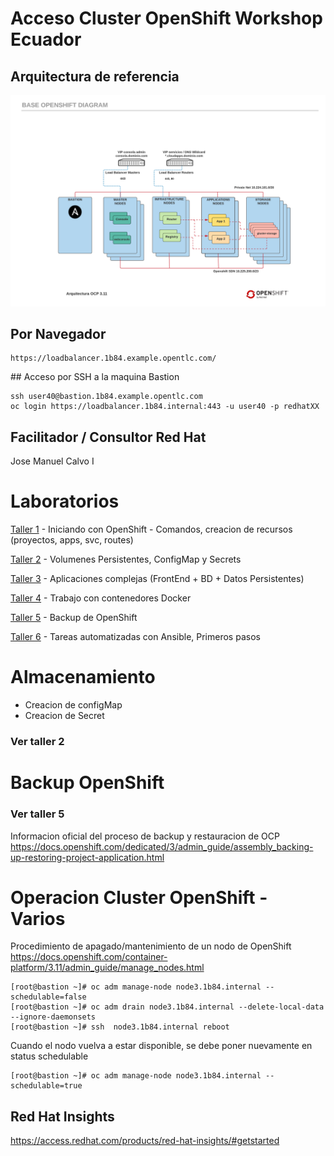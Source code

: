 # Acceso Cluster OpenShift Workshop Ecuador

## Arquitectura de referencia


![Ref](Base%20OpenShift%20Diagram%20-%20Arch%20Pods.png)


## Por Navegador
```
https://loadbalancer.1b84.example.opentlc.com/
```

## Acceso por SSH a la maquina Bastion
```
ssh user40@bastion.1b84.example.opentlc.com
oc login https://loadbalancer.1b84.internal:443 -u user40 -p redhatXX
```


## Facilitador / Consultor Red Hat
Jose Manuel Calvo I


# Laboratorios
[Taller 1](talleres/taller1.md) - Iniciando con OpenShift - Comandos, creacion de recursos (proyectos, apps, svc, routes)

[Taller 2](talleres/taller2.md) - Volumenes Persistentes, ConfigMap y Secrets

[Taller 3](talleres/taller3.md) - Aplicaciones complejas (FrontEnd + BD + Datos Persistentes) 

[Taller 4](talleres/taller4.md) - Trabajo con contenedores Docker

[Taller 5](talleres/taller5.md) - Backup de OpenShift

[Taller 6](talleres/taller6.md) - Tareas automatizadas con Ansible, Primeros pasos




# Almacenamiento

* Creacion de configMap
* Creacion de Secret
### Ver taller 2

# Backup OpenShift
### Ver taller 5

Informacion oficial del proceso de backup y restauracion de OCP
https://docs.openshift.com/dedicated/3/admin_guide/assembly_backing-up-restoring-project-application.html

# Operacion Cluster OpenShift - Varios
Procedimiento de apagado/mantenimiento de un nodo de OpenShift
https://docs.openshift.com/container-platform/3.11/admin_guide/manage_nodes.html
```
[root@bastion ~]# oc adm manage-node node3.1b84.internal --schedulable=false
[root@bastion ~]# oc adm drain node3.1b84.internal --delete-local-data --ignore-daemonsets
[root@bastion ~]# ssh  node3.1b84.internal reboot
```
Cuando el nodo vuelva a estar disponible, se debe poner nuevamente en status schedulable
```
[root@bastion ~]# oc adm manage-node node3.1b84.internal --schedulable=true
```

## Red Hat Insights
https://access.redhat.com/products/red-hat-insights/#getstarted




